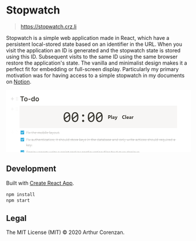 # Stopwatch

> https://stopwatch.crz.li

Stopwatch is a simple web application made in React, which have a persistent local-stored state based on an identifier in the URL. When you visit the application an ID is generated and the stopwatch state is stored using this ID. Subsequent visits to the same ID using the same browser restore the application's state. The vanilla and minimalist design makes it a perfect fit for embedding or full-screen display. Particularly my primary motivation was for having access to a simple stopwatch in my documents on [Notion](https://notion.so).

![A screenshot of the application embedded in Notion.](screenshot.png?123)

## Development

Built with [Create React App](https://github.com/facebook/create-react-app).

```
npm install
npm start
```

## Legal

The MIT License (MIT) © 2020 Arthur Corenzan.
